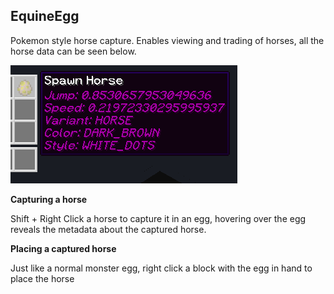EquineEgg
-------

Pokemon style horse capture. Enables viewing and trading of horses, all the horse data can be seen below.

![Egg Screenshot](screenshot.png)

**Capturing a horse**

Shift + Right Click a horse to capture it in an egg, hovering over the egg reveals the metadata about the captured horse.

**Placing a captured horse**

Just like a normal monster egg, right click a block with the egg in hand to place the horse
